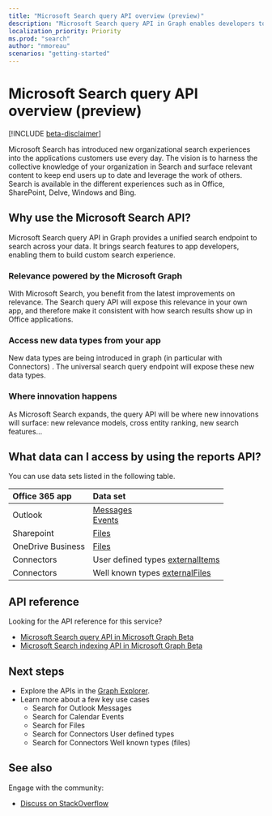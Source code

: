 ```yaml
---
title: "Microsoft Search query API overview (preview)"
description: "Microsoft Search query API in Graph enables developers to search their data within Office 365 in a unified way"
localization_priority: Priority
ms.prod: "search"
author: "nmoreau"
scenarios: "getting-started"
---
```


# Microsoft Search query API overview (preview)

[!INCLUDE [beta-disclaimer](../includes/beta-disclaimer.md)]

Microsoft Search has introduced new organizational search experiences into the applications customers use every day.
The vision is to harness the collective knowledge of your organization in Search and surface relevant content to keep end users up to date and leverage the work of others.  Search is available in the different experiences such as in Office, SharePoint, Delve, Windows and Bing.

## Why use the Microsoft Search API?

Microsoft Search query API in Graph provides a unified search endpoint to search across your data. It brings search features to app developers, enabling them to build custom search experience.

### Relevance powered by the Microsoft Graph

With Microsoft Search, you benefit from the latest improvements on relevance. The Search query API will expose this relevance in your own app, and therefore make it consistent with how search results show up in Office applications.

### Access new data types from your app

New data types are being introduced in graph (in particular with Connectors) <!---Link Todo link to Connectors Concept )--> . The universal search query endpoint will expose these new data types.

### Where innovation happens

As Microsoft Search expands, the query API will be where new innovations will surface: new relevance models, cross entity ranking, new search features…

## What data can I access by using the reports API?

You can use data sets listed in the following table.

|Office 365 app|Data set|
|:--------|:--------|
|Outlook|[Messages](/graph/api/resources/message?view=graph-rest-1.0)<br/>[Events](graph/api/resources/event?view=graph-rest-1.0)<br/>|
|Sharepoint |[Files](/graph/api/resources/driveitem?view=graph-rest-1.0)|
|OneDrive Business |[Files](/graph/api/resources/driveitem?view=graph-rest-1.0)|
|Connectors |User defined types [externalItems](/graph/api/resources/driveitem?view=graph-rest-1.0) <!--todo nmoreauteam fix the link to Connectors page-->|
|Connectors |Well known types [externalFiles](/graph/api/resources/driveitem?view=graph-rest-1.0) <!--todo nmoreauteam fix the link to Connectors page-->|

## API reference

Looking for the API reference for this service?

- [Microsoft Search query API in Microsoft Graph Beta](/graph/api/resources/search-api-overview)
- [Microsoft Search indexing API in Microsoft Graph Beta](/graph/api/resources/search-api-overview) 
<!--TODO nmoreauteam Fix the link to indexing API--->

## Next steps

- Explore the APIs in the [Graph Explorer](https://developer.microsoft.com/graph/graph-explorer).
- Learn more about a few key use cases <!--- TODO nmoreauteam: Fix the links.--->
  - Search for Outlook Messages
  - Search for Calendar Events
  - Search for Files
  - Search for Connectors User defined types
  - Search for Connectors Well known types (files)

## See also

Engage with the community:

- [Discuss on StackOverflow](https://stackoverflow.com/questions/tagged/microsoft-search)
